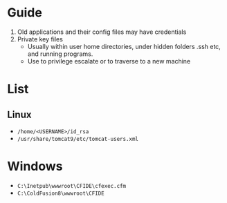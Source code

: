 
# Guide

1. Old applications and their config files may have credentials 
2. Private key files
	* Usually within user home directories, under hidden folders .ssh etc, and running programs.
	* Use to privilege escalate or to traverse to a new machine



# List

## Linux

* `/home/<USERNAME>/id_rsa`
* `/usr/share/tomcat9/etc/tomcat-users.xml`

# Windows

- `C:\Inetpub\wwwroot\CFIDE\cfexec.cfm`
- `C:\ColdFusion8\wwwroot\CFIDE  `
